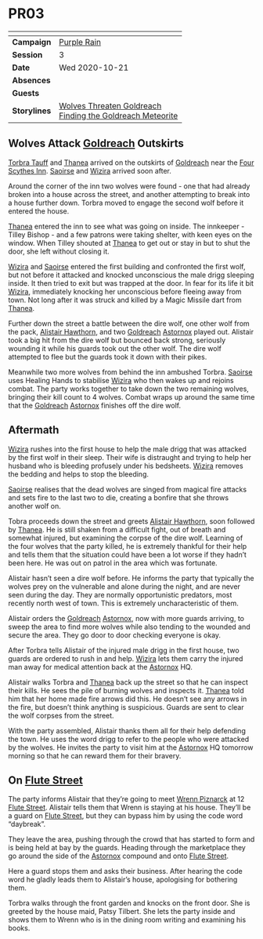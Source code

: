 # PR03

| []() | |
| --- | --- |
| **Campaign** | [Purple Rain](../purple-rain.md) |
| **Session** | 3 |
| **Date** | Wed 2020-10-21 |
| **Absences** | |
| **Guests** | |
| **Storylines** | [Wolves Threaten Goldreach](../storylines.md/wolves-threaten-goldreach.md)<br />[Finding the Goldreach Meteorite](../storylines.md/finding-the-goldreach-meteorite.md) |

## Wolves Attack [Goldreach](../../../astarus/civilisations/kingdom-of-astor/settlements/goldreach/README.md) Outskirts

[Torbra Tauff](../../../astarus/people/torbra-tauff.md) and [Thanea](../../../astarus/people/thanea.md) arrived on the outskirts of [Goldreach](../../../astarus/civilisations/kingdom-of-astor/settlements/goldreach/README.md) near the [Four Scythes Inn](../../../astarus/civilisations/kingdom-of-astor/settlements/goldreach/places/four-scythes-inn.md). [Saoirse](../../../astarus/people/saoirse.md) and [Wizira](../../../astarus/people/wizira.md) arrived soon after.

Around the corner of the inn two wolves were found - one that had already broken into a house across the street, and another attempting to break into a house further down. Torbra moved to engage the second wolf before it entered the house.

[Thanea](../../../astarus/people/thanea.md) entered the inn to see what was going on inside. The innkeeper - Tilley Bishop - and a few patrons were taking shelter, with keen eyes on the window. When Tilley shouted at [Thanea](../../../astarus/people/thanea.md) to get out or stay in but to shut the door, she left without closing it.

[Wizira](../../../astarus/people/wizira.md) and [Saoirse](../../../astarus/people/saoirse.md) entered the first building and confronted the first wolf, but not before it attacked and knocked unconscious the male drigg sleeping inside. It then tried to exit but was trapped at the door. In fear for its life it bit [Wizira](../../../astarus/people/wizira.md), immediately knocking her unconscious before fleeing away from town. Not long after it was struck and killed by a Magic Missile dart from [Thanea](../../../astarus/people/thanea.md).

Further down the street a battle between the dire wolf, one other wolf from the pack, [Alistair Hawthorn](../../../astarus/people/alistair-hawthorn.md), and two [Goldreach](../../../astarus/civilisations/kingdom-of-astor/settlements/goldreach/README.md) [Astornox](../../../astarus/civilisations/kingdom-of-astor/organisations/astornox/astornox.md) played out. Alistair took a big hit from the dire wolf but bounced back strong, seriously wounding it while his guards took out the other wolf. The dire wolf attempted to flee but the guards took it down with their pikes.

Meanwhile two more wolves from behind the inn ambushed Torbra. [Saoirse](../../../astarus/people/saoirse.md) uses Healing Hands to stabilise [Wizira](../../../astarus/people/wizira.md) who then wakes up and rejoins combat. The party works together to take down the two remaining wolves, bringing their kill count to 4 wolves. Combat wraps up around the same time that the [Goldreach](../../../astarus/civilisations/kingdom-of-astor/settlements/goldreach/README.md) [Astornox](../../../astarus/civilisations/kingdom-of-astor/organisations/astornox/astornox.md) finishes off the dire wolf.

## Aftermath

[Wizira](../../../astarus/people/wizira.md) rushes into the first house to help the male drigg that was attacked by the first wolf in their sleep. Their wife is distraught and trying to help her husband who is bleeding profusely under his bedsheets. [Wizira](../../../astarus/people/wizira.md) removes the bedding and helps to stop the bleeding.

[Saoirse](../../../astarus/people/saoirse.md) realises that the dead wolves are singed from magical fire attacks and sets fire to the last two to die, creating a bonfire that she throws another wolf on.

Tobra proceeds down the street and greets [Alistair Hawthorn](../../../astarus/people/alistair-hawthorn.md), soon followed by [Thanea](../../../astarus/people/thanea.md). He is still shaken from a difficult fight, out of breath and somewhat injured, but examining the corpse of the dire wolf. Learning of the four wolves that the party killed, he is extremely thankful for their help and tells them that the situation could have been a lot worse if they hadn’t been here. He was out on patrol in the area which was fortunate.

Alistair hasn’t seen a dire wolf before. He informs the party that typically the wolves prey on the vulnerable and alone during the night, and are never seen during the day. They are normally opportunistic predators, most recently north west of town. This is extremely uncharacteristic of them.

Alistair orders the [Goldreach](../../../astarus/civilisations/kingdom-of-astor/settlements/goldreach/README.md) [Astornox](../../../astarus/civilisations/kingdom-of-astor/organisations/astornox/astornox.md), now with more guards arriving, to sweep the area to find more wolves while also tending to the wounded and secure the area. They go door to door checking everyone is okay.

After Torbra tells Alistair of the injured male drigg in the first house, two guards are ordered to rush in and help. [Wizira](../../../astarus/people/wizira.md) lets them carry the injured man away for medical attention back at the [Astornox](../../../astarus/civilisations/kingdom-of-astor/organisations/astornox/astornox.md) HQ.

Alistair walks Torbra and [Thanea](../../../astarus/people/thanea.md) back up the street so that he can inspect their kills. He sees the pile of burning wolves and inspects it. [Thanea](../../../astarus/people/thanea.md) told him that her home made fire arrows did this. He doesn’t see any arrows in the fire, but doesn’t think anything is suspicious. Guards are sent to clear the wolf corpses from the street.

With the party assembled, Alistair thanks them all for their help defending the town. He uses the word drigg to refer to the people who were attacked by the wolves. He invites the party to visit him at the [Astornox](../../../astarus/civilisations/kingdom-of-astor/organisations/astornox/astornox.md) HQ tomorrow morning so that he can reward them for their bravery.

## On [Flute Street](../../../astarus/civilisations/kingdom-of-astor/settlements/goldreach/places/flute-street.md)

The party informs Alistair that they’re going to meet [Wrenn Piznarck](../../../astarus/people/wrenn-piznarck.md) at 12 [Flute Street](../../../astarus/civilisations/kingdom-of-astor/settlements/goldreach/places/flute-street.md). Alistair tells them that Wrenn is staying at his house. They’ll be a guard on [Flute Street](../../../astarus/civilisations/kingdom-of-astor/settlements/goldreach/places/flute-street.md), but they can bypass him by using the code word “daybreak”.

They leave the area, pushing through the crowd that has started to form and is being held at bay by the guards. Heading through the marketplace they go around the side of the [Astornox](../../../astarus/civilisations/kingdom-of-astor/organisations/astornox/astornox.md) compound and onto [Flute Street](../../../astarus/civilisations/kingdom-of-astor/settlements/goldreach/places/flute-street.md).

Here a guard stops them and asks their business. After hearing the code word he gladly leads them to Alistair’s house, apologising for bothering them.

Torbra walks through the front garden and knocks on the front door. She is greeted by the house maid, Patsy Tilbert. She lets the party inside and shows them to Wrenn who is in the dining room writing and examining his books.

